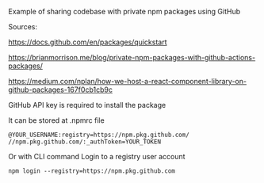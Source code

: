 Example of sharing codebase with private npm packages using GitHub

Sources:

https://docs.github.com/en/packages/quickstart

https://brianmorrison.me/blog/private-npm-packages-with-github-actions-packages/

https://medium.com/nplan/how-we-host-a-react-component-library-on-github-packages-167f0cb1cb9c

GitHub API key is required to install the package

It can be stored at .npmrc file

```
@YOUR_USERNAME:registry=https://npm.pkg.github.com/
//npm.pkg.github.com/:_authToken=YOUR_TOKEN
```

Or with CLI command Login to a registry user account

```
npm login --registry=https://npm.pkg.github.com
```
